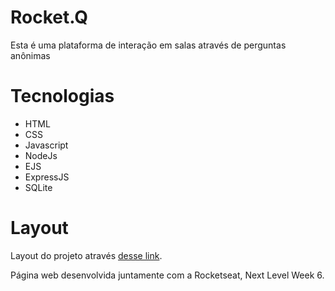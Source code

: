 # Rocket.Q
Esta é uma plataforma de interação em salas através de perguntas anônimas

# Tecnologias
- HTML
- CSS
- Javascript
- NodeJs
- EJS
- ExpressJS
- SQLite

# Layout
Layout do projeto através [desse link](https://www.figma.com/file/vp3iFfd1ohCbHyDX9jCiQi/Roquet.q).

Página web desenvolvida juntamente com a Rocketseat, Next Level Week 6.
